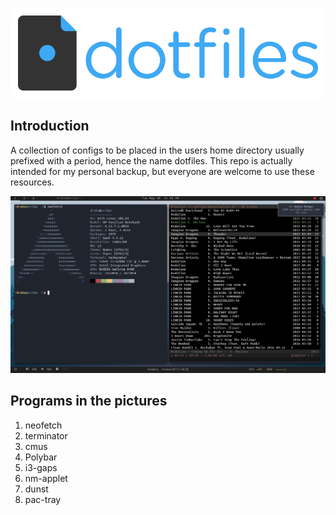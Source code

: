 ![dotfiles](https://raw.githubusercontent.com/LoneWolf38/DotFiles/master/dotfiles-logo.png)

## Introduction
A collection of configs to be placed in the users home directory usually prefixed with a period, hence the name dotfiles.
This repo is actually intended for my personal backup, but everyone are welcome to use these resources. 


![Screeshot](https://raw.githubusercontent.com/LoneWolf38/DotFiles/master/i3_dunst.png)


## Programs in the pictures

1. neofetch
2. terminator
3. cmus
4. Polybar
5. i3-gaps
6. nm-applet
7. dunst
8. pac-tray

